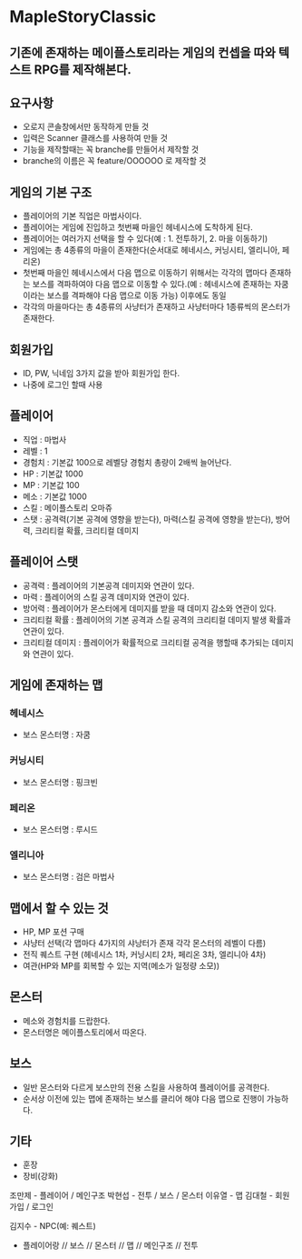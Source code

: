 # MapleStoryClassic

## 기존에 존재하는 메이플스토리라는 게임의 컨셉을 따와 텍스트 RPG를 제작해본다.

## 요구사항
- 오로지 콘솔창에서만 동작하게 만들 것
- 입력은 Scanner 클래스를 사용하여 만들 것
- 기능을 제작할때는 꼭 branche를 만들어서 제작할 것
- branche의 이름은 꼭 feature/OOOOOO 로 제작할 것

## 게임의 기본 구조
- 플레이어의 기본 직업은 마법사이다. 
- 플레이어는 게임에 진입하고 첫번째 마을인 헤네시스에 도착하게 된다. 
- 플레이어는 여러가지 선택을 할 수 있다(예 : 1. 전투하기, 2. 마을 이동하기)
- 게임에는 총 4종류의 마을이 존재한다(순서대로 헤네시스, 커닝시티, 엘리니아, 페리온)
- 첫번째 마을인 헤네시스에서 다음 맵으로 이동하기 위해서는 각각의 맵마다 존재하는 보스를 격파하여야 다음 맵으로 이동할 수 있다.(예 : 헤네시스에 존재하는 자쿰이라는 보스를 격파해야 다음 맵으로 이동 가능) 이후에도 동일
- 각각의 마을마다는 총 4종류의 사냥터가 존재하고 사냥터마다 1종류씩의 몬스터가 존재한다.

## 회원가입
- ID, PW, 닉네임 3가지 값을 받아 회원가입 한다.
- 나중에 로그인 할때 사용

## 플레이어 
- 직업 : 마법사
- 레벨 : 1
- 경험치 : 기본값 100으로 레벨당 경험치 총량이 2배씩 늘어난다.
- HP : 기본값 1000
- MP : 기본값 100
- 메소 : 기본값 1000
- 스킬 : 메이플스토리 오마쥬
- 스탯 : 공격력(기본 공격에 영향을 받는다), 마력(스킬 공격에 영향을 받는다), 방어력, 크리티컬 확률, 크리티컬 데미지

## 플레이어 스탯
- 공격력 : 플레이어의 기본공격 데미지와 연관이 있다.
- 마력 : 플레이어의 스킬 공격 데미지와 연관이 있다.
- 방어력 : 플레이어가 몬스터에게 데미지를 받을 때 데미지 감소와 연관이 있다.
- 크리티컬 확률 : 플레이어의 기본 공격과 스킬 공격의 크리티컬 데미지 발생 확률과 연관이 있다.
- 크리티컬 데미지 : 플레이어가 확률적으로 크리티컬 공격을 행할때 추가되는 데미지와 연관이 있다.

## 게임에 존재하는 맵

### 헤네시스
- 보스 몬스터명 : 자쿰

### 커닝시티
- 보스 몬스터명 : 핑크빈

### 페리온
- 보스 몬스터명 : 루시드

### 엘리니아
- 보스 몬스터명 : 검은 마법사

## 맵에서 할 수 있는 것
- HP, MP 포션 구매
- 샤냥터 선택(각 맵마다 4가지의 샤낭터가 존재 각각 몬스터의 레벨이 다름)
- 전직 퀘스트 구현 (헤네시스 1차, 커닝시티 2차, 페리온 3차, 엘리니아 4차)
- 여관(HP와 MP를 회복할 수 있는 지역(메소가 일정량 소모))

## 몬스터
- 메소와 경험치를 드랍한다.
- 몬스터명은 메이플스토리에서 따온다.

## 보스
- 일반 몬스터와 다르게 보스만의 전용 스킬을 사용하여 플레이어를 공격한다.
- 순서상 이전에 있는 맵에 존재하는 보스를 클리어 해야 다음 맵으로 진행이 가능하다.

## 기타
- 훈장 
- 장비(강화)

조만제 - 플레이어 / 메인구조
박현섭 - 전투 / 보스 / 몬스터
이유열 - 맵
김대철 - 회원가입 / 로그인

김지수 - NPC(예: 퀘스트)

- 플레이어랑 // 보스 // 몬스터 // 맵 // 메인구조 // 전투 

